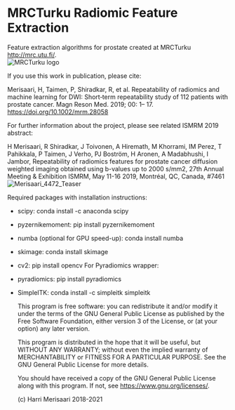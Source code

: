 # MRCTurku Radiomic Feature Extraction
Feature extraction algorithms for prostate created at MRCTurku http://mrc.utu.fi/. 
<br><img src="http://mrc.utu.fi/mrc/static/resources/html/images/mrc/logo_mrc_dark_cyan.PNG" alt="MRCTurku logo"><br>

If you use this work in publication, please cite:


Merisaari, H, Taimen, P, Shiradkar, R, et al. Repeatability of radiomics and machine learning for DWI: Short‐term repeatability study of 112 patients with prostate cancer. Magn Reson Med. 2019; 00: 1– 17. https://doi.org/10.1002/mrm.28058

For further information about the project, please see related ISMRM 2019 abstract:

H Merisaari, R Shiradkar, J Toivonen, A Hiremath, M Khorrami, IM Perez, T Pahikkala, P Taimen, J Verho, PJ Boström, H Aronen, A Madabhushi, I Jambor, Repeatability of radiomics features for prostate cancer diffusion weighted imaging obtained using b-values up to 2000 s/mm2, 27th Annual Meeting & Exhibition ISMRM, May 11-16 2019, Montréal, QC, Canada, #7461
![Merisaari_4472_Teaser](https://user-images.githubusercontent.com/8802462/170784539-047493e0-ece7-4490-8522-7b4191ea983a.jpg)

Required packages with installation instructions:
- scipy: conda install -c anaconda scipy 
- pyzernikemoment: pip install pyzernikemoment
- numba (optional for GPU speed-up): conda install numba
- skimage: conda install skimage
- cv2: pip install opencv
For Pyradiomics wrapper:
- pyradiomics: pip install pyradiomics
- SimpleITK: conda install -c simpleitk simpleitk


    This program is free software: you can redistribute it and/or modify
    it under the terms of the GNU General Public License as published by
    the Free Software Foundation, either version 3 of the License, or
    (at your option) any later version.

    This program is distributed in the hope that it will be useful,
    but WITHOUT ANY WARRANTY; without even the implied warranty of
    MERCHANTABILITY or FITNESS FOR A PARTICULAR PURPOSE.  See the
    GNU General Public License for more details.

    You should have received a copy of the GNU General Public License
    along with this program.  If not, see <https://www.gnu.org/licenses/>.
    
    (c) Harri Merisaari 2018-2021
